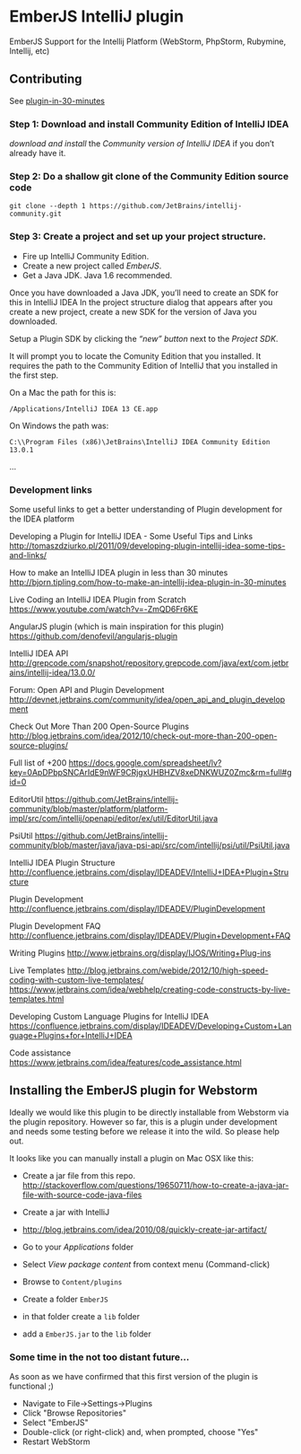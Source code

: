 # EmberJS IntelliJ plugin

EmberJS Support for the Intellij Platform (WebStorm, PhpStorm, Rubymine, Intellij, etc)

## Contributing

See [plugin-in-30-minutes](http://bjorn.tipling.com/how-to-make-an-intellij-idea-plugin-in-30-minutes)

### Step 1: Download and install Community Edition of IntelliJ IDEA

_download and install_ the *Community version of IntelliJ IDEA* if you don’t already have it.

### Step 2: Do a shallow git clone of the Community Edition source code

`git clone --depth 1 https://github.com/JetBrains/intellij-community.git`

### Step 3: Create a project and set up your project structure.

- Fire up IntelliJ Community Edition.
- Create a new project called *EmberJS*.
- Get a Java JDK. Java 1.6 recommended.

Once you have downloaded a Java JDK, you’ll need to create an SDK for this in IntelliJ IDEA
In the project structure dialog that appears after you create a new project,
create a new SDK for the version of Java you downloaded.

Setup a Plugin SDK by clicking the *“new” button* next to the _Project SDK_.

It will prompt you to locate the Comunity Edition that you installed.
It requires the path to the Community Edition of IntelliJ that you installed in the first step.

On a Mac the path for this is:

`/Applications/IntelliJ IDEA 13 CE.app`

On Windows the path was:

`C:\\Program Files (x86)\JetBrains\IntelliJ IDEA Community Edition 13.0.1`

...

### Development links

Some useful links to get a better understanding of Plugin development for the IDEA platform

Developing a Plugin for IntelliJ IDEA - Some Useful Tips and Links
http://tomaszdziurko.pl/2011/09/developing-plugin-intellij-idea-some-tips-and-links/

How to make an IntelliJ IDEA plugin in less than 30 minutes
http://bjorn.tipling.com/how-to-make-an-intellij-idea-plugin-in-30-minutes

Live Coding an IntelliJ IDEA Plugin from Scratch
https://www.youtube.com/watch?v=-ZmQD6Fr6KE

AngularJS plugin (which is main inspiration for this plugin)
https://github.com/denofevil/angularjs-plugin

IntelliJ IDEA API
http://grepcode.com/snapshot/repository.grepcode.com/java/ext/com.jetbrains/intellij-idea/13.0.0/

Forum: Open API and Plugin Development
http://devnet.jetbrains.com/community/idea/open_api_and_plugin_development

Check Out More Than 200 Open-Source Plugins
http://blog.jetbrains.com/idea/2012/10/check-out-more-than-200-open-source-plugins/

Full list of +200
https://docs.google.com/spreadsheet/lv?key=0ApDPbpSNCArIdE9nWF9CRjgxUHBHZV8xeDNKWUZ0Zmc&rm=full#gid=0

EditorUtil
https://github.com/JetBrains/intellij-community/blob/master/platform/platform-impl/src/com/intellij/openapi/editor/ex/util/EditorUtil.java

PsiUtil
https://github.com/JetBrains/intellij-community/blob/master/java/java-psi-api/src/com/intellij/psi/util/PsiUtil.java

IntelliJ IDEA Plugin Structure
http://confluence.jetbrains.com/display/IDEADEV/IntelliJ+IDEA+Plugin+Structure

Plugin Development
http://confluence.jetbrains.com/display/IDEADEV/PluginDevelopment

Plugin Development FAQ
http://confluence.jetbrains.com/display/IDEADEV/Plugin+Development+FAQ

Writing Plugins
http://www.jetbrains.org/display/IJOS/Writing+Plug-ins

Live Templates
http://blog.jetbrains.com/webide/2012/10/high-speed-coding-with-custom-live-templates/
https://www.jetbrains.com/idea/webhelp/creating-code-constructs-by-live-templates.html

Developing Custom Language Plugins for IntelliJ IDEA
https://confluence.jetbrains.com/display/IDEADEV/Developing+Custom+Language+Plugins+for+IntelliJ+IDEA

Code assistance
https://www.jetbrains.com/idea/features/code_assistance.html

## Installing the EmberJS plugin for Webstorm

Ideally we would like this plugin to be directly installable from Webstorm via the plugin repository.
However so far, this is a plugin under development and needs some testing before we release it
into the wild. So please help out.

It looks like you can manually install a plugin on Mac OSX like this:

- Create a jar file from this repo.
  http://stackoverflow.com/questions/19650711/how-to-create-a-java-jar-file-with-source-code-java-files
- Create a jar with IntelliJ
- http://blog.jetbrains.com/idea/2010/08/quickly-create-jar-artifact/

- Go to your *Applications* folder
- Select *View package content* from context menu (Command-click)
- Browse to `Content/plugins`
- Create a folder `EmberJS`
- in that folder create a `lib` folder
- add a `EmberJS.jar` to the `lib` folder

### Some time in the not too distant future...

As soon as we have confirmed that this first version of the plugin is functional ;)

- Navigate to File->Settings->Plugins
- Click "Browse Repositories"
- Select "EmberJS"
- Double-click (or right-click) and, when prompted, choose "Yes"
- Restart WebStorm
